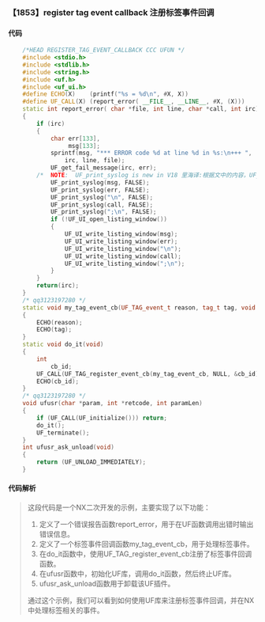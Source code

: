 ### 【1853】register tag event callback 注册标签事件回调

#### 代码

```cpp
    /*HEAD REGISTER_TAG_EVENT_CALLBACK CCC UFUN */  
    #include <stdio.h>  
    #include <stdlib.h>  
    #include <string.h>  
    #include <uf.h>  
    #include <uf_ui.h>  
    #define ECHO(X)    (printf("%s = %d\n", #X, X))  
    #define UF_CALL(X) (report_error( __FILE__, __LINE__, #X, (X)))  
    static int report_error( char *file, int line, char *call, int irc)  
    {  
        if (irc)  
        {  
            char err[133],  
                 msg[133];  
            sprintf(msg, "*** ERROR code %d at line %d in %s:\n+++ ",  
                irc, line, file);  
            UF_get_fail_message(irc, err);  
        /*  NOTE:  UF_print_syslog is new in V18 里海译:根据文中的内容，UF_print_syslog是V18版本中的新功能。 */  
            UF_print_syslog(msg, FALSE);  
            UF_print_syslog(err, FALSE);  
            UF_print_syslog("\n", FALSE);  
            UF_print_syslog(call, FALSE);  
            UF_print_syslog(";\n", FALSE);  
            if (!UF_UI_open_listing_window())  
            {  
                UF_UI_write_listing_window(msg);  
                UF_UI_write_listing_window(err);  
                UF_UI_write_listing_window("\n");  
                UF_UI_write_listing_window(call);  
                UF_UI_write_listing_window(";\n");  
            }  
        }  
        return(irc);  
    }  
    /* qq3123197280 */  
    static void my_tag_event_cb(UF_TAG_event_t reason, tag_t tag, void *closure)  
    {  
        ECHO(reason);  
        ECHO(tag);  
    }  
    static void do_it(void)  
    {  
        int  
            cb_id;  
        UF_CALL(UF_TAG_register_event_cb(my_tag_event_cb, NULL, &cb_id));  
        ECHO(cb_id);  
    }  
    /* qq3123197280 */  
    void ufusr(char *param, int *retcode, int paramLen)  
    {  
        if (UF_CALL(UF_initialize())) return;  
        do_it();  
        UF_terminate();  
    }  
    int ufusr_ask_unload(void)  
    {  
        return (UF_UNLOAD_IMMEDIATELY);  
    }

```

#### 代码解析

> 这段代码是一个NX二次开发的示例，主要实现了以下功能：
>
> 1. 定义了一个错误报告函数report_error，用于在UF函数调用出错时输出错误信息。
> 2. 定义了一个标签事件回调函数my_tag_event_cb，用于处理标签事件。
> 3. 在do_it函数中，使用UF_TAG_register_event_cb注册了标签事件回调函数。
> 4. 在ufusr函数中，初始化UF库，调用do_it函数，然后终止UF库。
> 5. ufusr_ask_unload函数用于卸载该UF插件。
>
> 通过这个示例，我们可以看到如何使用UF库来注册标签事件回调，并在NX中处理标签相关的事件。
>
